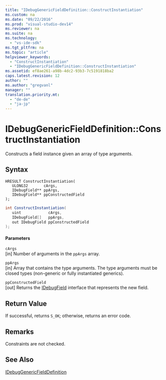 ```yaml
---
title: "IDebugGenericFieldDefinition::ConstructInstantiation"
ms.custom: na
ms.date: "09/22/2016"
ms.prod: "visual-studio-dev14"
ms.reviewer: na
ms.suite: na
ms.technology: 
  - "vs-ide-sdk"
ms.tgt_pltfrm: na
ms.topic: "article"
helpviewer_keywords: 
  - "ConstructInstantiation"
  - "IDebugGenericFieldDefinition::ConstructInstantiation"
ms.assetid: ef8ae261-a98b-4dc2-93b3-7c5191818ba2
caps.latest.revision: 12
author: ""
ms.author: "gregvanl"
manager: ""
translation.priority.mt: 
  - "de-de"
  - "ja-jp"
---
```

# IDebugGenericFieldDefinition::ConstructInstantiation
Constructs a field instance given an array of type arguments.  
  
## Syntax  
  
```cpp#  
HRESULT ConstructInstantiation(  
   ULONG32       cArgs,  
   IDebugField** ppArgs,  
   IDebugField** ppConstructedField  
);  
```  
  
```c#  
int ConstructInstantiation(  
   uint            cArgs,  
   IDebugField[]   ppArgs,  
   out IDebugField ppConstructedField  
);  
```  
  
#### Parameters  
 `cArgs`  
 [in] Number of arguments in the `ppArgs` array.  
  
 `ppArgs`  
 [in] Array that contains the type arguments. The type arguments must be closed types (non-generic or fully instantiated generics).  
  
 `ppConstructedField`  
 [out] Returns the [IDebugField](../vs140/idebugfield.md) interface that represents the new field.  
  
## Return Value  
 If successful, returns `S_OK`; otherwise, returns an error code.  
  
## Remarks  
 Constraints are not checked.  
  
## See Also  
 [IDebugGenericFieldDefinition](../vs140/idebuggenericfielddefinition.md)